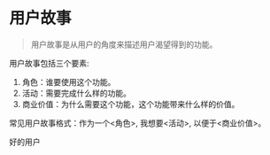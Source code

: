 # 用户故事
> 用户故事是从用户的角度来描述用户渴望得到的功能。

用户故事包括三个要素:
1. 角色：谁要使用这个功能。
2. 活动：需要完成什么样的功能。
3. 商业价值：为什么需要这个功能，这个功能带来什么样的价值。

常见用户故事格式：作为一个<角色>, 我想要<活动>, 以便于<商业价值>。

好的用户